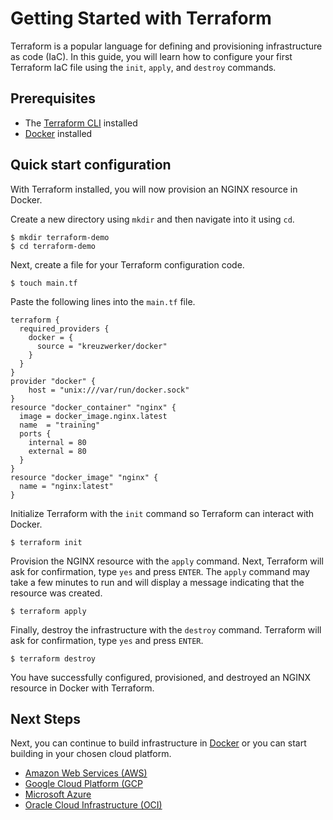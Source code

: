 # Getting Started with Terraform

Terraform is a popular language for defining and provisioning infrastructure as code (IaC). In this guide, you will learn how to configure your first Terraform IaC file using the `init`, `apply`, and `destroy` commands.

## Prerequisites

- The [Terraform CLI](https://learn.hashicorp.com/tutorials/terraform/install-cli?in=terraform/aws-get-started) installed
- [Docker](https://docs.docker.com/get-docker/) installed


## Quick start configuration

With Terraform installed, you will now provision an NGINX resource in Docker.  

Create a new directory using `mkdir` and then navigate into it using `cd`.

```shell
$ mkdir terraform-demo
$ cd terraform-demo
```

Next, create a file for your Terraform configuration code.

```shell
$ touch main.tf
```

Paste the following lines into the `main.tf` file.

```hcl
terraform {
  required_providers {
    docker = {
      source = "kreuzwerker/docker"
    }
  }
}
provider "docker" {
    host = "unix:///var/run/docker.sock"
}
resource "docker_container" "nginx" {
  image = docker_image.nginx.latest
  name  = "training"
  ports {
    internal = 80
    external = 80
  }
}
resource "docker_image" "nginx" {
  name = "nginx:latest"
}
```

Initialize Terraform with the `init` command so Terraform can interact with Docker.

```shell
$ terraform init
```

Provision the NGINX resource with the `apply` command. Next, Terraform will ask for confirmation, type `yes` and press `ENTER`. The `apply` command may take a few minutes to run and will display a message indicating that the resource was created.

```shell
$ terraform apply
```

Finally, destroy the infrastructure with the `destroy` command. Terraform will ask for confirmation, type `yes` and press `ENTER`. 

```shell
$ terraform destroy
```

You have successfully configured, provisioned, and destroyed an NGINX resource in Docker with Terraform. 

## Next Steps

Next, you can continue to build infrastructure in [Docker](https://learn.hashicorp.com/collections/terraform/docker-get-started) or you can start building in your chosen cloud platform.

- [Amazon Web Services (AWS)](https://learn.hashicorp.com/tutorials/terraform/aws-build?in=terraform/aws-get-started)
- [Google Cloud Platform (GCP](https://learn.hashicorp.com/collections/terraform/gcp-get-started)
- [Microsoft Azure](https://learn.hashicorp.com/collections/terraform/azure-get-started)
- [Oracle Cloud Infrastructure (OCI)](https://learn.hashicorp.com/collections/terraform/oci-get-started)

